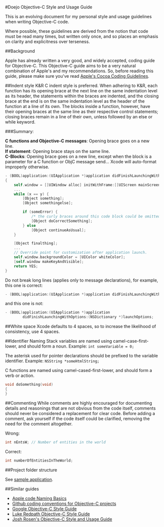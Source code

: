 #Doejo Objective-C Style and Usage Guide

This is an evolving document for my personal style and usage guidelines when writing Objective-C code.

Where possible, these guidelines are derived from the notion that code must be read many times, but written only once, and so places an emphasis on clarity and explicitness over terseness.

##Background

Apple has already written a very good, and widely accepted, coding guide for Objective-C.  This Objective-C guide aims to be a very natural combination of Apple's and my recommendations. So, before reading this guide, please make sure you've read [Apple's Cocoa Coding Guidelines](http://developer.apple.com/documentation/Cocoa/Conceptual/CodingGuidelines/index.html).

##Indent style
K&R C indent style is preferred. When adhering to K&R, each function has its opening brace at the next line on the same indentation level as its header, the statements within the braces are indented, and the closing brace at the end is on the same indentation level as the header of the function at a line of its own. The blocks inside a function, however, have their opening braces at the same line as their respective control statements; closing braces remain in a line of their own, unless followed by an else or while keyword.

###Summary:

__C functions and Objective-C messages__: Opening brace goes on a new line. <br />
__If statement__: Opening brace stays on the same line.<br />
__C-Blocks__: Opening brace goes on a new line, except when the block is a parameter for a C function or ObjC message send... Xcode will auto-format improperly otherwise.

```objective-c
- (BOOL)application:(UIApplication *)application didFinishLaunchingWithOptions:(NSDictionary *)launchOptions
{
    self.window = [[UIWindow alloc] initWithFrame:[[UIScreen mainScreen] bounds]];
    ...
    while (x == y) {
        [Object something];
        [Object somethingelse];

        if (someError) {
            /* the curly braces around this code block could be omitted */
            [Object doCorrectSomething];
        } else
            [Object continueAsUsual];
    }

    [Object finalthing];
    ...
    // Override point for customization after application launch.
    self.window.backgroundColor = [UIColor whiteColor];
    [self.window makeKeyAndVisible];
    return YES;
}
````

Do not break long lines (applies only to message declarations), for example, this one is correct:

```objective-c
- (BOOL)application:(UIApplication *)application didFinishLaunchingWithOptions:(NSDictionary *)launchOptions;
```

and this one is not: 

```objective-c
- (BOOL)application:(UIApplication *)application 
        didFinishLaunchingWithOptions:(NSDictionary *)launchOptions;
```

##White space
Xcode defaults to 4 spaces, so to increase the likelihood of consistency, use 4 spaces.

##Identifier Naming
Stack variables are named using camel-case-first-lower, and should form a noun. Example: `int someVariable = 0;`

The asterisk used for pointer declarations should be prefixed to the variable identifier. Example: `NSString *someHtmlString;`

C functions are named using camel-cased-first-lower, and should form a verb or action.

```objective-c
void doSomething(void)
{
}
```

##Commenting
While comments are highly encouraged for documenting details and reasonings that are not obvious from the code itself, comments should never be considered a replacement for clear code. Before adding a comment, ask yourself if the code itself could be clarified, removing the need for the comment altogether.

Wrong:

```objective-c
int nEntsW; // Number of entities in the world
```

Correct:

```objective-c
int numberOfEntitiesInTheWorld;
```

##Project folder structure

See [sample application](https://github.com/romaonthego/Objective-C-Style-Guide/tree/master/SampleApp).

##Similar guides

* [Apple code Naming Basics](http://developer.apple.com/library/mac/#documentation/Cocoa/Conceptual/CodingGuidelines/Articles/NamingBasics.html#//apple_ref/doc/uid/20001281-BBCHBFAH)
* [Github coding conventions for Objective-C projects](https://github.com/github/objective-c-conventions)
* [Google Objective-C Style Guide](http://google-styleguide.googlecode.com/svn/trunk/objcguide.xml)
* [Luke Redpath Objective-C Style Guide](http://lukeredpath.co.uk/blog/my-objective-c-style-guide.html)
* [Josh Rosen's Objective-C Style and Usage Guide](https://github.com/jshmrsn/Objective-C-Style-and-Usage-Guide)
